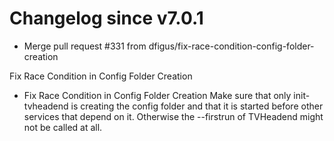 # Changelog since v7.0.1
- Merge pull request #331 from dfigus/fix-race-condition-config-folder-creation

Fix Race Condition in Config Folder Creation 
- Fix Race Condition in Config Folder Creation
Make sure that only init-tvheadend is creating the config folder and
that it is started before other services that depend on it. Otherwise
the --firstrun of TVHeadend might not be called at all. 
